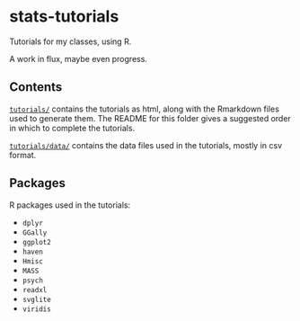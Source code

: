 # stats-tutorials

Tutorials for my classes, using R.

A work in flux, maybe even progress.

## Contents

[`tutorials/`](tutorials) contains the tutorials as html, along with the Rmarkdown files used to generate them. The README for this folder gives a suggested order in which to complete the tutorials.

[`tutorials/data/`](tutorials/data) contains the data files used in the tutorials, mostly in csv format.

## Packages

R packages used in the tutorials:

* `dplyr`
* `GGally`
* `ggplot2`
* `haven`
* `Hmisc`
* `MASS`
* `psych`
* `readxl`
* `svglite`
* `viridis`


